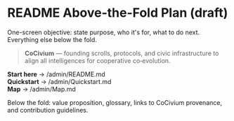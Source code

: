 <!-- status: stub; target: 150+ words -->
<!-- status: stub; target: 150+ words -->
<!-- status: stub; target: 150+ words -->
# README Above-the-Fold Plan (draft)

One-screen objective: state purpose, who it's for, what to do next.  Everything else below the fold.

> **CoCivium** — founding scrolls, protocols, and civic infrastructure to align all intelligences for cooperative co‑evolution.

**Start here** → /admin/README.md  
**Quickstart** → /admin/Quickstart.md  
**Map** → /admin/Map.md

Below the fold: value proposition, glossary, links to CoCivium provenance, and contribution guidelines.




